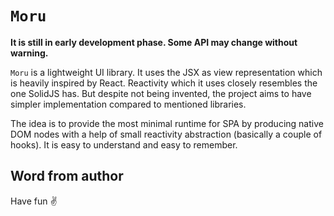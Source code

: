 # `Moru`

**It is still in early development phase. Some API may change without warning.**

`Moru` is a lightweight UI library. It uses the JSX as view representation which is heavily inspired by React. Reactivity which it uses closely resembles the one SolidJS has. But despite not being invented, the project aims to have simpler implementation compared to mentioned libraries.

The idea is to provide the most minimal runtime for SPA by producing native DOM nodes with a help of small reactivity abstraction (basically a couple of hooks). It is easy to understand and easy to remember.

## Word from author

Have fun ✌️
